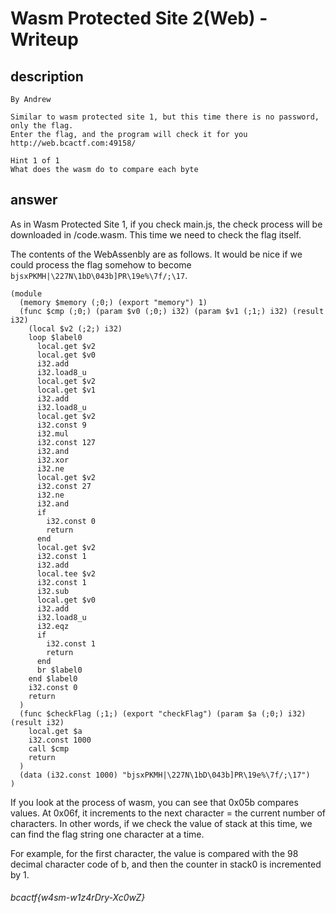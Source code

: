# Wasm Protected Site 2(Web) - Writeup

## description

````
By Andrew

Similar to wasm protected site 1, but this time there is no password, only the flag.
Enter the flag, and the program will check it for you
http://web.bcactf.com:49158/

Hint 1 of 1
What does the wasm do to compare each byte
````


## answer

As in Wasm Protected Site 1, if you check main.js, the check process will be downloaded in /code.wasm.
This time we need to check the flag itself.

The contents of the WebAssenbly are as follows.
It would be nice if we could process the flag somehow to become `bjsxPKMH|\227N\1bD\043b]PR\19e%\7f/;\17`.


````
(module
  (memory $memory (;0;) (export "memory") 1)
  (func $cmp (;0;) (param $v0 (;0;) i32) (param $v1 (;1;) i32) (result i32)
    (local $v2 (;2;) i32)
    loop $label0
      local.get $v2
      local.get $v0
      i32.add
      i32.load8_u
      local.get $v2
      local.get $v1
      i32.add
      i32.load8_u
      local.get $v2
      i32.const 9
      i32.mul
      i32.const 127
      i32.and
      i32.xor
      i32.ne
      local.get $v2
      i32.const 27
      i32.ne
      i32.and
      if
        i32.const 0
        return
      end
      local.get $v2
      i32.const 1
      i32.add
      local.tee $v2
      i32.const 1
      i32.sub
      local.get $v0
      i32.add
      i32.load8_u
      i32.eqz
      if
        i32.const 1
        return
      end
      br $label0
    end $label0
    i32.const 0
    return
  )
  (func $checkFlag (;1;) (export "checkFlag") (param $a (;0;) i32) (result i32)
    local.get $a
    i32.const 1000
    call $cmp
    return
  )
  (data (i32.const 1000) "bjsxPKMH|\227N\1bD\043b]PR\19e%\7f/;\17")
)
````

If you look at the process of wasm, you can see that 0x05b compares values.
At 0x06f, it increments to the next character = the current number of characters.
In other words, if we check the value of stack at this time, we can find the flag string one character at a time.

For example, for the first character, the value is compared with the 98 decimal character code of b, and then the counter in stack0 is incremented by 1.


###### bcactf{w4sm-w1z4rDry-Xc0wZ}
